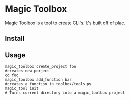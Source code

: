 # Magic Toolbox
Magic Toolbox is a tool to create CLI's.
It's built off of plac. 
## Install


## Usage

```shell
magic_toolbox create_project foo
#creates new porject
cd foo
magic_toolbox add_function bar
#creates a function in toolbox/tools.py
magic_tool init
# Turns current directory into a magic_toolbox project
```


